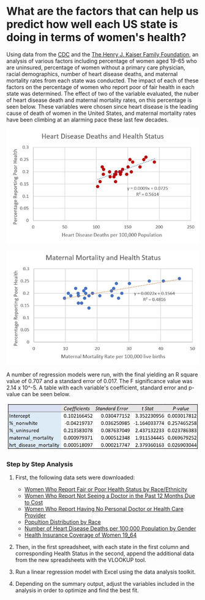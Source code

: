 # What are the factors that can help us predict how well each US state is doing in terms of women's health?

Using data from the [CDC](https://www.cdc.gov/nchs/maternal-mortality/MMR-2018-State-Data-508.pdf) and the [The Henry J. Kaiser Family Foundation](https://www.kff.org/state-category/womens-health/), an analysis of various factors including percentage of women aged 19-65 who are uninsured, percentage of women without a primary care physician, racial demographics, number of heart disease deaths, and maternal mortality rates from each state was conducted. The impact of each of these factors on the percentage of women who report poor of fair health in each state was determined. The effect of two of the variable evaluated, the nuber of heart disease death and maternal mortality rates, on this percentage is seen below. These variables were chosen since heart disease is the leading cause of death of women in the United States, and maternal mortality rates have been climbing at an alarming pace these last few decades.

![Heart disease](https://github.com/njeeva/factors-of-womens-health/blob/master/Heart%20Disease%20and%20Health%20Status.JPG)

![Maternal Mortality](https://github.com/njeeva/factors-of-womens-health/blob/master/Maternal%20Mortality%20and%20Health%20Status%20by%20State.JPG)

A number of regression models were run, with the final yielding an R square value of 0.707 and a standard error of 0.017. The F significance value was 2.14 x 10^-5. A table with each variable's coefficient, standard error and p-value can be seen below.

![Results](https://github.com/njeeva/factors-of-womens-health/blob/master/Results.JPG)


### Step by Step Analysis
1. First, the following data sets were downloaded:
    * [Women Who Report Fair or Poor Health Status by Race/Ethnicity](https://github.com/njeeva/factors-of-womens-health/blob/master/Women%20Who%20Report%20Fair%20or%20Poor%20Health%20Status%20by%20RaceEthnicity.csv)
    * [Women Who Report Not Seeing a Doctor in the Past 12 Months Due to Cost](https://github.com/njeeva/factors-of-womens-health/blob/master/Women%20Who%20Report%20Not%20Seeing%20a%20Doctor%20in%20the%20Past%2012%20Months%20Due%20to%20Cost.xlsx)
    * [Women Who Report Having No Personal Doctor or Health Care Provider](https://github.com/njeeva/factors-of-womens-health/blob/master/Women%20Who%20Report%20Having%20No%20Personal%20Doctor%20or%20Health%20Care%20Provider.csv)
    * [Popultion Distribution by Race](https://github.com/njeeva/factors-of-womens-health/blob/master/Population%20Distribution%20by%20Race.xlsx)
    * [Number of Heart Disease Deaths per 100,000 Population by Gender](https://github.com/njeeva/factors-of-womens-health/blob/master/Number%20of%20Heart%20Disease%20Deaths%20per%20100%2C000%20Population%20by%20Gender.csv)
    * [Health Insurance Coverage of Women 19_64](https://github.com/njeeva/factors-of-womens-health/blob/master/Health%20Insurance%20Coverage%20of%20Women%2019_64.xlsx)
  
 2. Then, in the first spreadsheet, with each state in the first column and corresponding Health Status in the second, append the additional data from the new spreadsheets with the VLOOKUP tool.
 
 3. Run a linear regression model with Excel using the data analysis toolkit.
 
 4. Depending on the summary output, adjust the variables included in the analysis in order to optimize and find the best fit.
